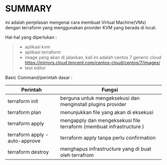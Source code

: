 # SUMMARY

ini adalah penjelasan mengenai cara membuat Virtual Machine(VMs) dengan terraform yang menggunakan provider KVM yang berada di local.

Hal-hal yang diperlukan :

>- aplikasi kvm
>- aplikasi terraform
>- image yang akan di jalankan, kali ini adalah centos 7 generic cloud  <https://mirrors.cloud.tencent.com/centos-cloud/centos/7/images/>
>- text editor

Basic Command/perintah dasar :

| Perintah | Fungsi |
|--- | ---|
| terraform init | berguna untuk mengeksekusi dan menginstall plugins provider|
| terraform plan | menunjukkan file yang akan di eksekusi |
| terraform apply | mengapply dan mengeksekusi file terraform (membuat infrastructure )|
| terraform apply -auto-approve | terraform apply tanpa perlu confirmation |
| terraform destroy | menghapus infrastructure yang di buat oleh terrafrom |
